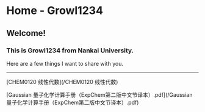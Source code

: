 # Home - Growl1234

## Welcome! 


### This is Growl1234 from Nankai University. 

Here are a few things I want to share with you.

___

[CHEM0120 线性代数](/CHEM0120 线性代数)

[Gaussian 量子化学计算手册（ExpChem第二版中文节译本）.pdf](/Gaussian 量子化学计算手册（ExpChem第二版中文节译本）.pdf)
